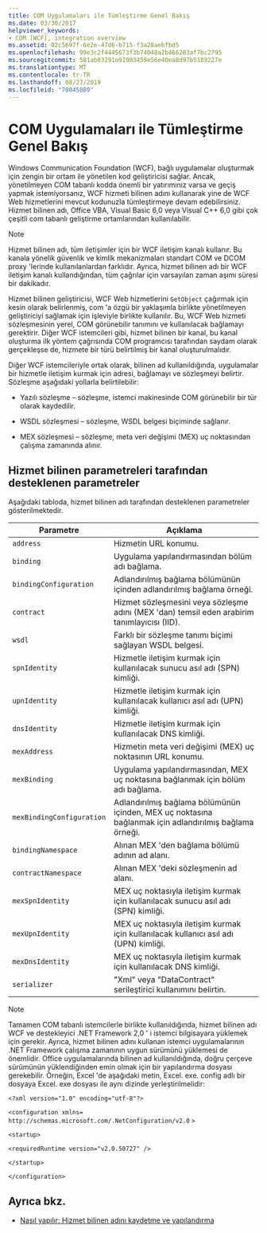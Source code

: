 ```yaml
---
title: COM Uygulamaları ile Tümleştirme Genel Bakış
ms.date: 03/30/2017
helpviewer_keywords:
- COM [WCF], integration overview
ms.assetid: 02c5697f-6e2e-47d6-b715-f3a28aebfbd5
ms.openlocfilehash: 99e3c2f4445673f3b74048a2b466203af7bc2795
ms.sourcegitcommit: 581ab03291e91983459e56e40ea8d97b5189227e
ms.translationtype: MT
ms.contentlocale: tr-TR
ms.lasthandoff: 08/27/2019
ms.locfileid: "70045889"
---
```

# <a name="integrating-with-com-applications-overview"></a>COM Uygulamaları ile Tümleştirme Genel Bakış

Windows Communication Foundation (WCF), bağlı uygulamalar oluşturmak için zengin bir ortam ile yönetilen kod geliştiricisi sağlar. Ancak, yönetilmeyen COM tabanlı kodda önemli bir yatırımınız varsa ve geçiş yapmak istemiyorsanız, WCF hizmeti bilinen adını kullanarak yine de WCF Web hizmetlerini mevcut kodunuzla tümleştirmeye devam edebilirsiniz. Hizmet bilinen adı, Office VBA, Visual Basic 6,0 veya Visual C++ 6,0 gibi çok çeşitli com tabanlı geliştirme ortamlarından kullanılabilir.

> [!NOTE]
> Hizmet bilinen adı, tüm iletişimler için bir WCF iletişim kanalı kullanır. Bu kanala yönelik güvenlik ve kimlik mekanizmaları standart COM ve DCOM proxy 'lerinde kullanılanlardan farklıdır. Ayrıca, hizmet bilinen adı bir WCF iletişim kanalı kullandığından, tüm çağrılar için varsayılan zaman aşımı süresi bir dakikadır.

Hizmet bilinen geliştiricisi, WCF Web hizmetlerini `GetObject` çağırmak için kesin olarak belirlenmiş, com 'a özgü bir yaklaşımla birlikte yönetilmeyen geliştiriciyi sağlamak için işleviyle birlikte kullanılır. Bu, WCF Web hizmeti sözleşmesinin yerel, COM görünebilir tanımını ve kullanılacak bağlamayı gerektirir. Diğer WCF istemcileri gibi, hizmet bilinen bir kanal, bu kanal oluşturma ilk yöntem çağrısında COM programcısı tarafından saydam olarak gerçekleşse de, hizmete bir türü belirtilmiş bir kanal oluşturulmalıdır.

Diğer WCF istemcileriyle ortak olarak, bilinen ad kullanıldığında, uygulamalar bir hizmetle iletişim kurmak için adresi, bağlamayı ve sözleşmeyi belirtir. Sözleşme aşağıdaki yollarla belirtilebilir:

- Yazılı sözleşme – sözleşme, istemci makinesinde COM görünebilir bir tür olarak kaydedilir.

- WSDL sözleşmesi – sözleşme, WSDL belgesi biçiminde sağlanır.

- MEX sözleşmesi – sözleşme, meta veri değişimi (MEX) uç noktasından çalışma zamanında alınır.

## <a name="parameters-supported-by-the-service-moniker"></a>Hizmet bilinen parametreleri tarafından desteklenen parametreler

Aşağıdaki tabloda, hizmet bilinen adı tarafından desteklenen parametreler gösterilmektedir.

|Parametre|Açıklama|
|---------------|-----------------|
|`address`|Hizmetin URL konumu.|
|`binding`|Uygulama yapılandırmasından bölüm adı bağlama.|
|`bindingConfiguration`|Adlandırılmış bağlama bölümünün içinden adlandırılmış bağlama örneği.|
|`contract`|Hizmet sözleşmesini veya sözleşme adını (MEX 'dan) temsil eden arabirim tanımlayıcısı (IID).|
|`wsdl`|Farklı bir sözleşme tanımı biçimi sağlayan WSDL belgesi.|
|`spnIdentity`|Hizmetle iletişim kurmak için kullanılacak sunucu asıl adı (SPN) kimliği.|
|`upnIdentity`|Hizmetle iletişim kurmak için kullanılacak kullanıcı asıl adı (UPN) kimliği.|
|`dnsIdentity`|Hizmetle iletişim kurmak için kullanılacak DNS kimliği.|
|`mexAddress`|Hizmetin meta veri değişimi (MEX) uç noktasının URL konumu.|
|`mexBinding`|Uygulama yapılandırmasından, MEX uç noktasına bağlanmak için bölüm adı bağlama.|
|`mexBindingConfiguration`|Adlandırılmış bağlama bölümünün içinden, MEX uç noktasına bağlanmak için adlandırılmış bağlama örneği.|
|`bindingNamespace`|Alınan MEX 'den bağlama bölümü adının ad alanı.|
|`contractNamespace`|Alınan MEX 'deki sözleşmenin ad alanı.|
|`mexSpnIdentity`|MEX uç noktasıyla iletişim kurmak için kullanılacak sunucu asıl adı (SPN) kimliği.|
|`mexUpnIdentity`|MEX uç noktasıyla iletişim kurmak için kullanılacak kullanıcı asıl adı (UPN) kimliği.|
|`mexDnsIdentity`|MEX uç noktasıyla iletişim kurmak için kullanılacak DNS kimliği.|
|`serializer`|"Xml" veya "DataContract" serileştirici kullanımını belirtin.|

> [!NOTE]
> Tamamen COM tabanlı istemcilerle birlikte kullanıldığında, hizmet bilinen adı WCF ve destekleyici .NET Framework 2,0 ' i istemci bilgisayara yüklemek için gerekir. Ayrıca, hizmet bilinen adını kullanan istemci uygulamalarının .NET Framework çalışma zamanının uygun sürümünü yüklemesi de önemlidir. Office uygulamalarında bilinen ad kullanıldığında, doğru çerçeve sürümünün yüklendiğinden emin olmak için bir yapılandırma dosyası gerekebilir. Örneğin, Excel 'de aşağıdaki metin, Excel. exe. config adlı bir dosyaya Excel. exe dosyası ile aynı dizinde yerleştirilmelidir:
>
> `<?xml version="1.0" encoding="utf-8"?>`
>
> `<configuration xmlns=` `http://schemas.microsoft.com/.NetConfiguration/v2.0` `>`
>
> `<startup>`
>
> `<requiredRuntime version="v2.0.50727" />`
>
> `</startup>`
>
> `</configuration>`

## <a name="see-also"></a>Ayrıca bkz.

- [Nasıl yapılır: Hizmet bilinen adını kaydetme ve yapılandırma](../../../../docs/framework/wcf/feature-details/how-to-register-and-configure-a-service-moniker.md)

